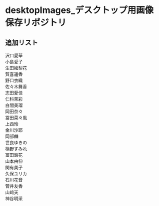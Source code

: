 # desktopImages_デスクトップ用画像保存リポジトリ

## 追加リスト

沢口愛華  
小島愛子  
生田絵梨花  
賀喜遥香  
野口衣織  
佐々木舞香  
志田愛佳  
仁科茉彩  
白間美瑠  
岡田奈々  
冨田菜々風  
上西玲  
金川沙耶  
岡部麟  
世良ゆきの  
横野すみれ  
富田鈴花  
山本由伸  
関有美子  
久保ユリカ  
石川花音  
菅井友香  
山﨑天  
神谷明采  
